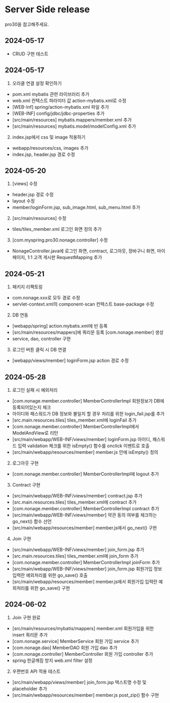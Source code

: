 # Server Side release
pro30을 참고해주세요.

## 2024-05-17
- CRUD 구현 테스트

## 2024-05-17
1. 오라클 연결 설정 확인하기
- pom.xml mybatis 관련 라이브러리 추가
- web.xml 컨텍스트 파라미터 값 action-mybatis.xml로 수정
- [WEB-Inf] spring/action-mybatis.xml 파일 추가
- [WEB-INF] config/jdbc/jdbc-properties 추가
- [src/main/resources] mybatis.mappers/member.xml 추가
- [src/main/resources] mybatis.model/modelConfig.xml 추가
2. index.jsp에서 css 및 image 적용하기
- webapp/resources/css, images 추가
- index.jsp, header.jsp 경로 수정

## 2024-05-20
1. [views] 수정
- header.jsp 경로 수정
- layout 수정
- member/loginForm.jsp, sub_image.html, sub_menu.html 추가
2. [src/main/resources] 수정
- tiles/tiles_member.xml 로그인 화면 정의 추가
3. [com.myspring.pro30.nonage.controller] 수정
- NonageController.java에 로그인 화면, contract, 로그아웃, 장바구니 화면, 마이페이지, 1:1 고객 게시판 RequestMapping 추가

## 2024-05-21
1. 패키지 리팩토링
- com.nonage.xxx로 모두 경로 수정
- servlet-context.xml의 component-scan 컨텍스트 base-package 수정
2. DB 연동
- [webapp/spring] action.mybatis.xml에 빈 등록
- [src/main/resources/mappers]에 쿼리문 등록 
[com.nonage.member] 생성
- service, dao, controller 구현
3. 로그인 버튼 클릭 시 DB 연결
- [webapp/views/member] loginForm.jsp action 경로 수정

## 2024-05-28

1. 로그인 실패 시 예외처리
- [com.nonage.member.controller] MemberControllerImpl 회원정보가 DB에 등록되어있는지 체크
- 아이디와 패스워드가 DB 정보와 불일치 할 경우 처리를 위한 login_fail.jsp를 추가 
- [src.main.resources.tiles] tiles_member.xml에 loginFail 추가
- [com.nonage.member.controller] MemberControllerImpl에서 ModelAndView로 리턴
- [src/main/webapp/WEB-INF/views/member] loginForm.jsp 아이디, 패스워드 입력 validation 체크를 위한 isEmpty() 함수를 onclick 이벤트로 호출 
- [src/main/webapp/resources/member] member.js 안에 isEmpty() 정의
2. 로그아웃 구현
- [com.nonage.member.controller] MemberControllerImpl에 logout 추가 
3. Contract 구현
- [src/main/webapp/WEB-INF/views/member] contract.jsp 추가
- [src.main.resources.tiles] tiles_member.xml에 contract 추가
- [com.nonage.member.controller] MemberControllerImpl contract 추가
- [src/main/webapp/WEB-INF/views/member] 약관 동의 여부를 체크하는 go_next() 함수 선언
- [src/main/webapp/resources/member] member.js에서 go_next() 구현
4. Join 구현
- [src/main/webapp/WEB-INF/views/member] join_form.jsp 추가
- [src.main.resources.tiles] tiles_member.xml에 join_form 추가
- [com.nonage.member.controller] MemberControllerImpl joinForm 추가
- [src/main/webapp/WEB-INF/views/member] join_form.jsp 회원가입 정보 입력란 예외처리를 위한 go_save() 호출
- [src/main/webapp/resources/member] member.js에서 회원가입 입력란 예외처리를 위한 go_save() 구현

## 2024-06-02
1. Join 구현 완료
- [src/main/resources/mybatis/mappers] member.xml 회원가입을 위한 insert 쿼리문 추가
- [com.nonage.service] MemberService 회원 가입 service 추가
- [com.nonage.dao] MemberDAO 회원 가입 dao 추가
- [com.nonage.controller] MemberController 회원 가입 controller 추가
- spring 한글깨짐 방지 web.xml filter 설정
2. 우편번호 API 적용 테스트
- [src/main/webapp/views/member] join_form.jsp 텍스트명 수정 및 placeholder 추가
- [src/main/webapp/resources/member] member.js post_zip() 함수 구현
